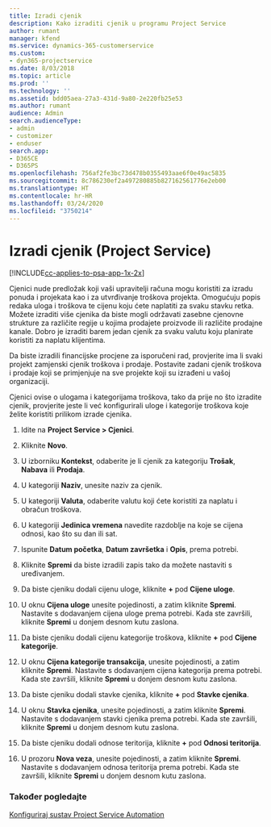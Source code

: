```yaml
---
title: Izradi cjenik
description: Kako izraditi cjenik u programu Project Service
author: rumant
manager: kfend
ms.service: dynamics-365-customerservice
ms.custom:
- dyn365-projectservice
ms.date: 8/03/2018
ms.topic: article
ms.prod: ''
ms.technology: ''
ms.assetid: bdd05aea-27a3-431d-9a80-2e220fb25e53
ms.author: rumant
audience: Admin
search.audienceType:
- admin
- customizer
- enduser
search.app:
- D365CE
- D365PS
ms.openlocfilehash: 756af2fe3bc73d478b0355493aae6f0e49ac5835
ms.sourcegitcommit: 8c786230ef2a497280885b827162561776e2eb00
ms.translationtype: HT
ms.contentlocale: hr-HR
ms.lasthandoff: 03/24/2020
ms.locfileid: "3750214"
---
```

# <a name="create-a-price-list-project-service"></a>Izradi cjenik (Project Service)

[!INCLUDE[cc-applies-to-psa-app-1x-2x](../includes/cc-applies-to-psa-app-1x-2x.md)]

Cjenici nude predložak koji vaši upravitelji računa mogu koristiti za izradu ponuda i projekata kao i za utvrđivanje troškova projekta. Omogućuju popis redaka uloga i troškova te cijenu koju ćete naplatiti za svaku stavku retka. Možete izraditi više cjenika da biste mogli održavati zasebne cjenovne strukture za različite regije u kojima prodajete proizvode ili različite prodajne kanale. Dobro je izraditi barem jedan cjenik za svaku valutu koju planirate koristiti za naplatu klijentima.  
  
Da biste izradili financijske procjene za isporučeni rad, provjerite ima li svaki projekt zamjenski cjenik troškova i prodaje. Postavite zadani cjenik troškova i prodaje koji se primjenjuje na sve projekte koji su izrađeni u vašoj organizaciji.  
  
Cjenici ovise o ulogama i kategorijama troškova, tako da prije no što izradite cjenik, provjerite jeste li već konfigurirali uloge i kategorije troškova koje želite koristiti prilikom izrade cjenika.  
  
1.  Idite na **Project Service > Cjenici**.  
  
2.  Kliknite **Novo**.  
  
3.  U izborniku **Kontekst**, odaberite je li cjenik za kategoriju **Trošak**, **Nabava** ili **Prodaja**.  
  
4.  U kategoriji **Naziv**, unesite naziv za cjenik.  
  
5.  U kategoriji **Valuta**, odaberite valutu koji ćete koristiti za naplatu i obračun troškova.  
  
6.  U kategoriji **Jedinica vremena** navedite razdoblje na koje se cijena odnosi, kao što su dan ili sat.  
  
7.  Ispunite **Datum početka**, **Datum završetka** i **Opis**, prema potrebi.  
  
8.  Kliknite **Spremi** da biste izradili zapis tako da možete nastaviti s uređivanjem.  
  
9. Da biste cjeniku dodali cijenu uloge, kliknite **+** pod **Cijene uloge**.  
  
10. U oknu **Cijena uloge** unesite pojedinosti, a zatim kliknite **Spremi**. Nastavite s dodavanjem cijena uloge prema potrebi. Kada ste završili, kliknite **Spremi** u donjem desnom kutu zaslona.  
  
11. Da biste cjeniku dodali cijenu kategorije troškova, kliknite **+** pod **Cijene kategorije**.  
  
12. U oknu **Cijena kategorije transakcija**, unesite pojedinosti, a zatim kliknite **Spremi**. Nastavite s dodavanjem cijena kategorija prema potrebi. Kada ste završili, kliknite **Spremi** u donjem desnom kutu zaslona.  
  
13. Da biste cjeniku dodali stavke cjenika, kliknite **+** pod **Stavke cjenika**.  
  
14. U oknu **Stavka cjenika**, unesite pojedinosti, a zatim kliknite **Spremi**. Nastavite s dodavanjem stavki cjenika prema potrebi. Kada ste završili, kliknite **Spremi** u donjem desnom kutu zaslona.  
  
15. Da biste cjeniku dodali odnose teritorija, kliknite **+** pod **Odnosi teritorija**.  
  
16. U prozoru **Nova veza**, unesite pojedinosti, a zatim kliknite **Spremi**. Nastavite s dodavanjem odnosa teritorija prema potrebi. Kada ste završili, kliknite **Spremi** u donjem desnom kutu zaslona.  
  
### <a name="see-also"></a>Također pogledajte  
 [Konfiguriraj sustav Project Service Automation](../project-service/configure.md)
